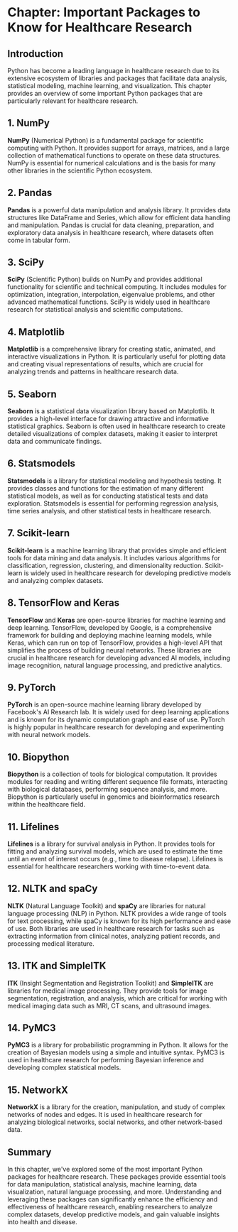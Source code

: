 # Chapter: Important Packages to Know for Healthcare Research

## Introduction

Python has become a leading language in healthcare research due to its extensive ecosystem of libraries and packages that facilitate data analysis, statistical modeling, machine learning, and visualization. This chapter provides an overview of some important Python packages that are particularly relevant for healthcare research.

## 1. NumPy

**NumPy** (Numerical Python) is a fundamental package for scientific computing with Python. It provides support for arrays, matrices, and a large collection of mathematical functions to operate on these data structures. NumPy is essential for numerical calculations and is the basis for many other libraries in the scientific Python ecosystem.

## 2. Pandas

**Pandas** is a powerful data manipulation and analysis library. It provides data structures like DataFrame and Series, which allow for efficient data handling and manipulation. Pandas is crucial for data cleaning, preparation, and exploratory data analysis in healthcare research, where datasets often come in tabular form.

## 3. SciPy

**SciPy** (Scientific Python) builds on NumPy and provides additional functionality for scientific and technical computing. It includes modules for optimization, integration, interpolation, eigenvalue problems, and other advanced mathematical functions. SciPy is widely used in healthcare research for statistical analysis and scientific computations.

## 4. Matplotlib

**Matplotlib** is a comprehensive library for creating static, animated, and interactive visualizations in Python. It is particularly useful for plotting data and creating visual representations of results, which are crucial for analyzing trends and patterns in healthcare research data.

## 5. Seaborn

**Seaborn** is a statistical data visualization library based on Matplotlib. It provides a high-level interface for drawing attractive and informative statistical graphics. Seaborn is often used in healthcare research to create detailed visualizations of complex datasets, making it easier to interpret data and communicate findings.

## 6. Statsmodels

**Statsmodels** is a library for statistical modeling and hypothesis testing. It provides classes and functions for the estimation of many different statistical models, as well as for conducting statistical tests and data exploration. Statsmodels is essential for performing regression analysis, time series analysis, and other statistical tests in healthcare research.

## 7. Scikit-learn

**Scikit-learn** is a machine learning library that provides simple and efficient tools for data mining and data analysis. It includes various algorithms for classification, regression, clustering, and dimensionality reduction. Scikit-learn is widely used in healthcare research for developing predictive models and analyzing complex datasets.

## 8. TensorFlow and Keras

**TensorFlow** and **Keras** are open-source libraries for machine learning and deep learning. TensorFlow, developed by Google, is a comprehensive framework for building and deploying machine learning models, while Keras, which can run on top of TensorFlow, provides a high-level API that simplifies the process of building neural networks. These libraries are crucial in healthcare research for developing advanced AI models, including image recognition, natural language processing, and predictive analytics.

## 9. PyTorch

**PyTorch** is an open-source machine learning library developed by Facebook's AI Research lab. It is widely used for deep learning applications and is known for its dynamic computation graph and ease of use. PyTorch is highly popular in healthcare research for developing and experimenting with neural network models.

## 10. Biopython

**Biopython** is a collection of tools for biological computation. It provides modules for reading and writing different sequence file formats, interacting with biological databases, performing sequence analysis, and more. Biopython is particularly useful in genomics and bioinformatics research within the healthcare field.

## 11. Lifelines

**Lifelines** is a library for survival analysis in Python. It provides tools for fitting and analyzing survival models, which are used to estimate the time until an event of interest occurs (e.g., time to disease relapse). Lifelines is essential for healthcare researchers working with time-to-event data.

## 12. NLTK and spaCy

**NLTK** (Natural Language Toolkit) and **spaCy** are libraries for natural language processing (NLP) in Python. NLTK provides a wide range of tools for text processing, while spaCy is known for its high performance and ease of use. Both libraries are used in healthcare research for tasks such as extracting information from clinical notes, analyzing patient records, and processing medical literature.

## 13. ITK and SimpleITK

**ITK** (Insight Segmentation and Registration Toolkit) and **SimpleITK** are libraries for medical image processing. They provide tools for image segmentation, registration, and analysis, which are critical for working with medical imaging data such as MRI, CT scans, and ultrasound images.

## 14. PyMC3

**PyMC3** is a library for probabilistic programming in Python. It allows for the creation of Bayesian models using a simple and intuitive syntax. PyMC3 is used in healthcare research for performing Bayesian inference and developing complex statistical models.

## 15. NetworkX

**NetworkX** is a library for the creation, manipulation, and study of complex networks of nodes and edges. It is used in healthcare research for analyzing biological networks, social networks, and other network-based data.

## Summary

In this chapter, we've explored some of the most important Python packages for healthcare research. These packages provide essential tools for data manipulation, statistical analysis, machine learning, data visualization, natural language processing, and more. Understanding and leveraging these packages can significantly enhance the efficiency and effectiveness of healthcare research, enabling researchers to analyze complex datasets, develop predictive models, and gain valuable insights into health and disease.

